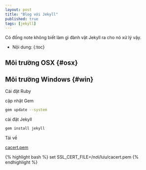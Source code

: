 ```yaml
---
layout: post
title: "Blog với Jekyll"
published: true
tags: [jekyll]
---
```


Có đống note không biết làm gì đành vật Jekyll ra cho nó xử lý vậy.

* Nội dung:
{:toc}

## Môi trường OSX {#osx}

## Môi trường Windows {#win}

Cài đặt Ruby

cập nhật Gem

~~~ bash
gem update --system
~~~

cài đặt Jekyll

~~~ bash
gem install jekyll
~~~

Tải về

[cacert.pem](http://curl.haxx.se/ca/cacert.pem)

{% highlight bash %}
set SSL_CERT_FILE=/nơi/lưu/cacert.pem
{% endhighlight %}
